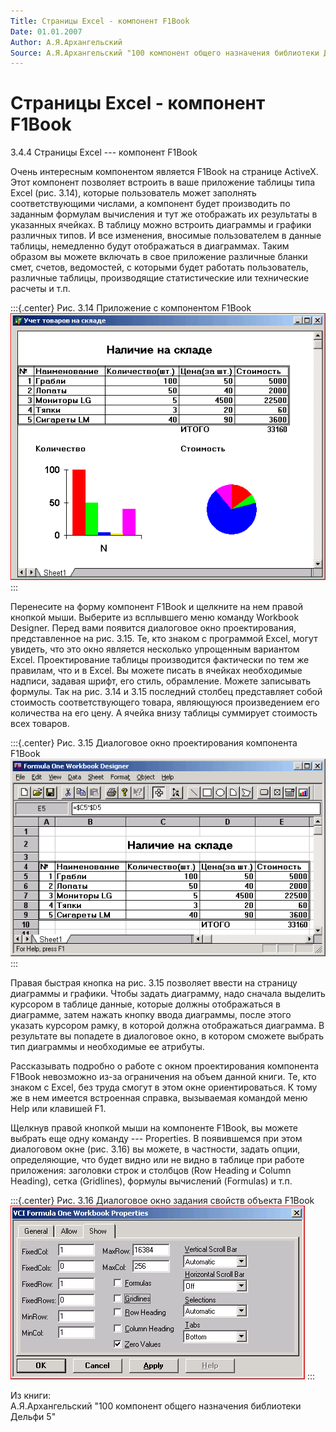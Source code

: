 ```yaml
---
Title: Страницы Excel - компонент F1Book
Date: 01.01.2007
Author: А.Я.Архангельский
Source: А.Я.Архангельский "100 компонент общего назначения библиотеки Дельфи 5"
---
```



Страницы Excel - компонент F1Book
==================================

3.4.4 Страницы Excel --- компонент F1Book

Очень интересным компонентом является F1Book на странице ActiveX. Этот
компонент позволяет встроить в ваше приложение таблицы типа Excel (рис.
3.14), которые пользователь может заполнять соответствующими числами, а
компонент будет производить по заданным формулам вычисления и тут же
отображать их результаты в указанных ячейках. В таблицу можно встроить
диаграммы и графики различных типов. И все изменения, вносимые
пользователем в данные таблицы, немедленно будут отображаться в
диаграммах. Таким образом вы можете включать в свое приложение различные
бланки смет, счетов, ведомостей, с которыми будет работать пользователь,
различные таблицы, производящие статистические или технические расчеты и
т.п.

:::{.center}
Рис. 3.14 Приложение с компонентом F1Book  
![clip0066](clip0066.png)
:::

Перенесите на форму компонент F1Book и щелкните на нем правой кнопкой
мыши. Выберите из всплывшего меню команду Workbook Designer. Перед вами
появится диалоговое окно проектирования, представленное на рис. 3.15.
Те, кто знаком с программой Excel, могут увидеть, что это окно является
несколько упрощенным вариантом Excel. Проектирование таблицы
производится фактически по тем же правилам, что и в Excel. Вы можете
писать в ячейках необходимые надписи, задавая шрифт, его стиль,
обрамление. Можете записывать формулы. Так на рис. 3.14 и 3.15 последний
столбец представляет собой стоимость соответствующего товара, являющуюся
произведением его количества на его цену. А ячейка внизу таблицы
суммирует стоимость всех товаров.

:::{.center}
Рис. 3.15 Диалоговое окно проектирования компонента F1Book  
![clip0067](clip0067.png)
:::

Правая быстрая кнопка на рис. 3.15 позволяет ввести на страницу
диаграммы и графики. Чтобы задать диаграмму, надо сначала выделить
курсором в таблице данные, которые должны отображаться в диаграмме,
затем нажать кнопку ввода диаграммы, после этого указать курсором рамку,
в которой должна отображаться диаграмма. В результате вы попадете в
диалоговое окно, в котором сможете выбрать тип диаграммы и необходимые
ее атрибуты.

Рассказывать подробно о работе с окном проектирования компонента F1Book
невозможно из-за ограничения на объем данной книги. Те, кто знаком с
Excel, без труда смогут в этом окне ориентироваться. К тому же в нем
имеется встроенная справка, вызываемая командой меню Help или клавишей
F1.

Щелкнув правой кнопкой мыши на компоненте F1Book, вы можете выбрать еще
одну команду --- Properties. В появившемся при этом диалоговом окне
(рис. 3.16) вы можете, в частности, задать опции, определяющие, что
будет видно или не видно в таблице при работе приложения: заголовки
строк и столбцов (Row Heading и Column Heading), сетка (Gridlines),
формулы вычислений (Formulas) и т.п.

:::{.center}
Рис. 3.16 Диалоговое окно задания свойств объекта F1Book  
![clip0068](clip0068.png)
:::

Из книги:  
А.Я.Архангельский "100 компонент общего назначения библиотеки Дельфи 5"
